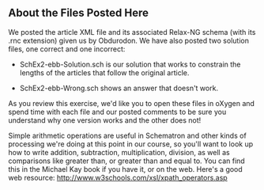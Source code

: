 ## About the Files Posted Here

We posted the article XML file and its associated Relax-NG schema (with its .rnc extension) given us by Obdurodon. We have also posted two solution files, one correct and one incorrect:

* SchEx2-ebb-Solution.sch is our solution that works to constrain the lengths of the articles that follow the original article. 

* SchEx2-ebb-Wrong.sch shows an answer that doesn't work.

As you review this exercise, we'd like you to open these files in oXygen and spend time with each file and our posted comments to be sure you understand why one version works and the other does not!

Simple arithmetic operations are useful in Schematron and other kinds of processing we're
    doing at this point in our course, so you'll want to look up how to write addition, subtraction, multiplication, division, as well
    as comparisons like greater than, or greater than and equal to. 
   You can find this in the Michael Kay book if you have it, or on the web. Here's a good web resource: http://www.w3schools.com/xsl/xpath_operators.asp